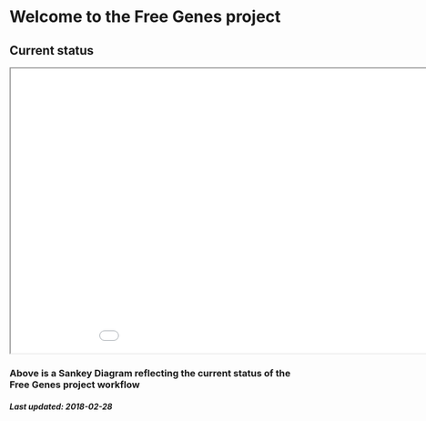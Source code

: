 # Welcome to the Free Genes project

## Current status

<iframe width="1000" height="500" src="sankey.html"></iframe>

### Above is a Sankey Diagram reflecting the current status of the Free Genes project workflow

##### Last updated: 2018-02-28
